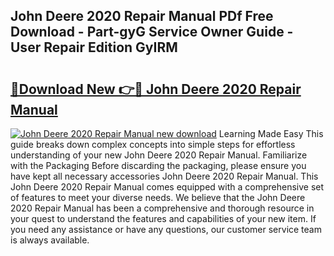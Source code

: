 ## John Deere 2020 Repair Manual PDf Free Download - Part-gyG Service Owner Guide - User Repair Edition GyIRM

# <h2><a href="http://bc94537.oget.top/?id=John+Deere+2020+Repair+Manual">🔗Download New 👉🔴 John Deere 2020 Repair Manual</a></h2>

[![John Deere 2020 Repair Manual new download](https://i.imgur.com/5g1atiW.png)](http://bc94537.oget.top/?id=John+Deere+2020+Repair+Manual)
Learning Made Easy This guide breaks down complex concepts into simple steps for effortless understanding of your new John Deere 2020 Repair Manual. Familiarize with the Packaging Before discarding the packaging, please ensure you have kept all necessary accessories John Deere 2020 Repair Manual. This John Deere 2020 Repair Manual comes equipped with a comprehensive set of features to meet your diverse needs. We believe that the John Deere 2020 Repair Manual has been a comprehensive and thorough resource in your quest to understand the features and capabilities of your new item. If you need any assistance or have any questions, our customer service team is always available.

